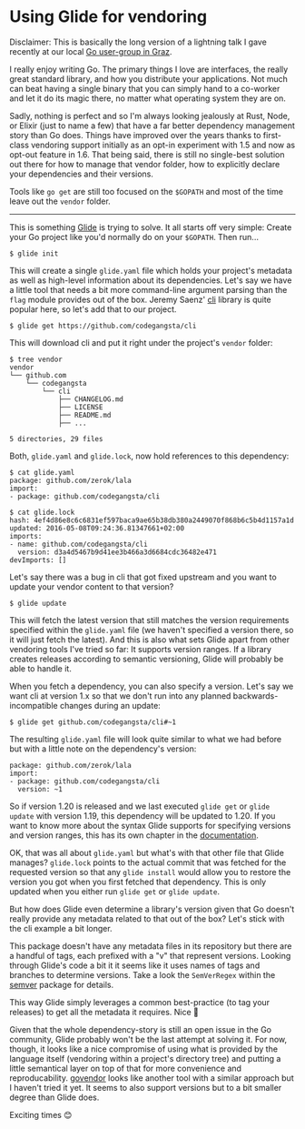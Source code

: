 # Using Glide for vendoring

Disclaimer: This is basically the long version of a lightning talk I gave
recently at our local [Go user-group in Graz][gograz].

I really enjoy writing Go. The primary things I love are interfaces, the really
great standard library, and how you distribute your applications. Not much can
beat having a single binary that you can simply hand to a co-worker and let it
do its magic there, no matter what operating system they are on.

Sadly, nothing is perfect and so I'm always looking jealously at Rust, Node, or
Elixir (just to name a few) that have a far better dependency management story
than Go does. Things have improved over the years thanks to first-class
vendoring support initially as an opt-in experiment with 1.5 and now as opt-out
feature in 1.6. That being said, there is still no single-best solution out
there for how to manage that vendor folder, how to explicitly declare your
dependencies and their versions.

Tools like `go get` are still too focused on the `$GOPATH` and most of the time
leave out the `vendor` folder.

-----

This is something [Glide][] is trying to solve. It all starts off very simple:
Create your Go project like you'd normally do on your `$GOPATH`. Then run...

[glide]: http://glide.sh/

```
$ glide init
```

This will create a single `glide.yaml` file which holds your project's metadata
as well as high-level information about its dependencies. Let's say we have a
little tool that needs a bit more command-line argument parsing than the `flag`
module provides out of the box. Jeremy Saenz' [cli][] library is quite popular
here, so let's add that to our project.

[cli]: https://github.com/codegangsta/cli

```
$ glide get https://github.com/codegangsta/cli
```

This will download cli and put it right under the project's `vendor` folder:

```
$ tree vendor
vendor
└── github.com
    └── codegangsta
        └── cli
            ├── CHANGELOG.md
            ├── LICENSE
            ├── README.md
            ├── ...

5 directories, 29 files
```

Both, `glide.yaml` and `glide.lock`, now hold references to this dependency:

```
$ cat glide.yaml
package: github.com/zerok/lala
import:
- package: github.com/codegangsta/cli

$ cat glide.lock
hash: 4ef4d86e8c6c6831ef597baca9ae65b38db380a2449070f868b6c5b4d1157a1d
updated: 2016-05-08T09:24:36.81347661+02:00
imports:
- name: github.com/codegangsta/cli
  version: d3a4d5467b9d41ee3b466a3d6684cdc36482e471
devImports: []
```

Let's say there was a bug in cli that got fixed upstream and you want to
update your vendor content to that version?

```
$ glide update
```

This will fetch the latest version that still matches the version requirements
specified within the `glide.yaml` file (we haven't specified a version there, so
it will just fetch the latest). And this is also what sets Glide apart from
other vendoring tools I've tried so far: It supports version ranges. If a
library creates releases according to semantic versioning, Glide will probably
be able to handle it.

When you fetch a dependency, you can also specify a version. Let's say we want
cli at version 1.x so that we don't run into any planned backwards-incompatible
changes during an update:

```
$ glide get github.com/codegangsta/cli#~1
```

The resulting `glide.yaml` file will look quite similar to what we had before
but with a little note on the dependency's version:

```
package: github.com/zerok/lala
import:
- package: github.com/codegangsta/cli
  version: ~1
```

So if version 1.20 is released and we last executed `glide get` or `glide update`
with version 1.19, this dependency will be updated to 1.20. If you want
to know more about the syntax Glide supports for specifying versions and version
ranges, this has its own chapter in the [documentation][doc].

[doc]: http://glide.readthedocs.io/en/latest/versions/

OK, that was all about `glide.yaml` but what's with that other file that Glide
manages?  `glide.lock` points to the actual commit that was fetched for the
requested version so that any `glide install` would allow you to restore the
version you got when you first fetched that dependency. This is only updated
when you either run `glide get` or `glide update`.

But how does Glide even determine a library's version given that Go doesn't
really provide any metadata related to that out of the box? Let's stick with the
cli example a bit longer.

This package doesn't have any metadata files in its repository but there are a
handful of tags, each prefixed with a "v" that represent versions. Looking
through Glide's code a bit it it seems like it uses names of tags and branches
to determine versions. Take a look the `SemVerRegex` within the [semver][]
package for details.

[semver]: https://github.com/Masterminds/semver

This way Glide simply leverages a common best-practice (to tag your releases) to
get all the metadata it requires. Nice 🙂

Given that the whole dependency-story is still an open issue in the Go
community, Glide probably won't be the last attempt at solving it. For now,
though, it looks like a nice compromise of using what is provided by the
language itself (vendoring within a project's directory tree) and putting a
little semantical layer on top of that for more convenience and
reproducability. [govendor][] looks like another tool with a similar approach
but I haven't tried it yet. It seems to also support versions but to a bit
smaller degree than Glide does.

Exciting times 😊

[gograz]: http://gograz.org
[govendor]: https://github.com/kardianos/govendor

